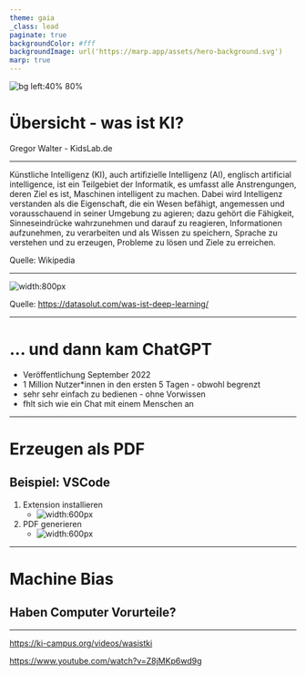 ```yaml
---
theme: gaia
_class: lead
paginate: true
backgroundColor: #fff
backgroundImage: url('https://marp.app/assets/hero-background.svg')
marp: true
---
```


![bg left:40% 80%](https://marp.app/assets/marp.svg)

# **Übersicht - was ist KI?**

Gregor Walter - KidsLab.de

---

Künstliche Intelligenz (KI), auch artifizielle Intelligenz (AI), englisch artificial intelligence, ist ein Teilgebiet der Informatik, es umfasst alle Anstrengungen, deren Ziel es ist, Maschinen intelligent zu machen. Dabei wird Intelligenz verstanden als die Eigenschaft, die ein Wesen befähigt, angemessen und vorausschauend in seiner Umgebung zu agieren; dazu gehört die Fähigkeit, Sinneseindrücke wahrzunehmen und darauf zu reagieren, Informationen aufzunehmen, zu verarbeiten und als Wissen zu speichern, Sprache zu verstehen und zu erzeugen, Probleme zu lösen und Ziele zu erreichen. 

Quelle: Wikipedia

---

![width:800px](machine-learning-vs-deep-learning.jpg)

Quelle: https://datasolut.com/was-ist-deep-learning/

---

# ... und dann kam ChatGPT

- Veröffentlichung September 2022
- 1 Million Nutzer*innen in den ersten 5 Tagen - obwohl begrenzt <!--versteh ich nicht: was heißt 'obwohl begrenzt?-->
- sehr sehr einfach zu bedienen - ohne Vorwissen
- fhlt sich wie ein Chat mit einem Menschen an

---


# Erzeugen als PDF
##  Beispiel: VSCode

1. Extension installieren
    - ![width:600px](0-install.png)
1. PDF generieren
    - ![width:600px](1-how-to-export.png)

---

# Machine Bias

## Haben Computer Vorurteile?

---


https://ki-campus.org/videos/wasistki


https://www.youtube.com/watch?v=Z8jMKp6wd9g

